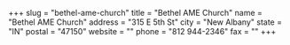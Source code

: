 +++
slug = "bethel-ame-church"
title = "Bethel AME Church"
name = "Bethel AME Church"
address = "315 E 5th St"
city = "New Albany"
state = "IN"
postal = "47150"
website = ""
phone = "812 944-2346"
fax = ""
+++
